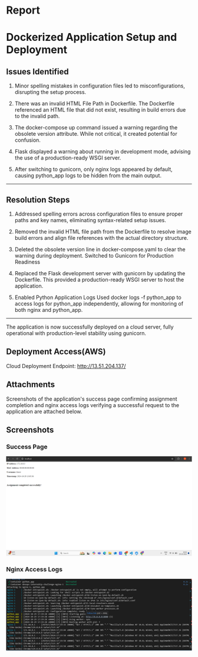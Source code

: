 # Report
# Dockerized Application Setup and Deployment
## Issues Identified

1. Minor spelling mistakes in configuration files led to misconfigurations, disrupting the setup process.

2. There was an invalid HTML File Path in Dockerfile. The Dockerfile referenced an HTML file that did not exist, resulting in build errors due to the invalid path.

3. The docker-compose up command issued a warning regarding the obsolete version attribute. While not critical, it created potential for confusion.

4. Flask displayed a warning about running in development mode, advising the use of a production-ready WSGI server.

5. After switching to gunicorn, only nginx logs appeared by default, causing python_app logs to be hidden from the main output.
---
## Resolution Steps

1. Addressed spelling errors across configuration files to ensure proper paths and key names, eliminating syntax-related setup issues.

2. Removed the invalid HTML file path from the Dockerfile to resolve image build errors and align file references with the actual directory structure.

3. Deleted the obsolete version line in docker-compose.yaml to clear the warning during deployment.
Switched to Gunicorn for Production Readiness

4. Replaced the Flask development server with gunicorn by updating the Dockerfile.
This provided a production-ready WSGI server to host the application.

5. Enabled Python Application Logs
Used docker logs -f python_app to access logs for python_app independently, allowing for monitoring of both nginx and python_app.
---
The application is now successfully deployed on a cloud server, fully operational with production-level stability using gunicorn.

## Deployment Access(AWS)
Cloud Deployment Endpoint: http://13.51.204.137/

## Attachments
Screenshots of the application's success page confirming assignment completion 
and nginx access logs verifying a successful request to the application 
are attached below.
## Screenshots

### Success Page
![Success Page](./Screenshot%202024-10-29%20183629.png)

### Nginx Access Logs
![Nginx Logs](./Screenshot%202024-10-29%20225027.png)
